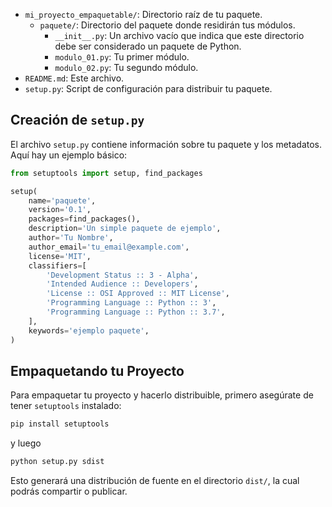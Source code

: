 
- `mi_proyecto_empaquetable/`: Directorio raíz de tu paquete.
  - `paquete/`: Directorio del paquete donde residirán tus módulos.
    - `__init__.py`: Un archivo vacío que indica que este directorio debe ser considerado un paquete de Python.
    - `modulo_01.py`: Tu primer módulo.
    - `modulo_02.py`: Tu segundo módulo.
- `README.md`: Este archivo.
- `setup.py`: Script de configuración para distribuir tu paquete.


## Creación de `setup.py`

El archivo `setup.py` contiene información sobre tu paquete y los metadatos. Aquí hay un ejemplo básico:

```python
from setuptools import setup, find_packages

setup(
    name='paquete',
    version='0.1',
    packages=find_packages(),
    description='Un simple paquete de ejemplo',
    author='Tu Nombre',
    author_email='tu_email@example.com',
    license='MIT',
    classifiers=[
        'Development Status :: 3 - Alpha',
        'Intended Audience :: Developers',
        'License :: OSI Approved :: MIT License',
        'Programming Language :: Python :: 3',
        'Programming Language :: Python :: 3.7',
    ],
    keywords='ejemplo paquete',
)
```

## Empaquetando tu Proyecto

Para empaquetar tu proyecto y hacerlo distribuible, primero asegúrate de tener `setuptools` instalado:

```bash
pip install setuptools
```
y luego
```bash
python setup.py sdist
```

Esto generará una distribución de fuente en el directorio `dist/`, la cual podrás compartir o publicar.

